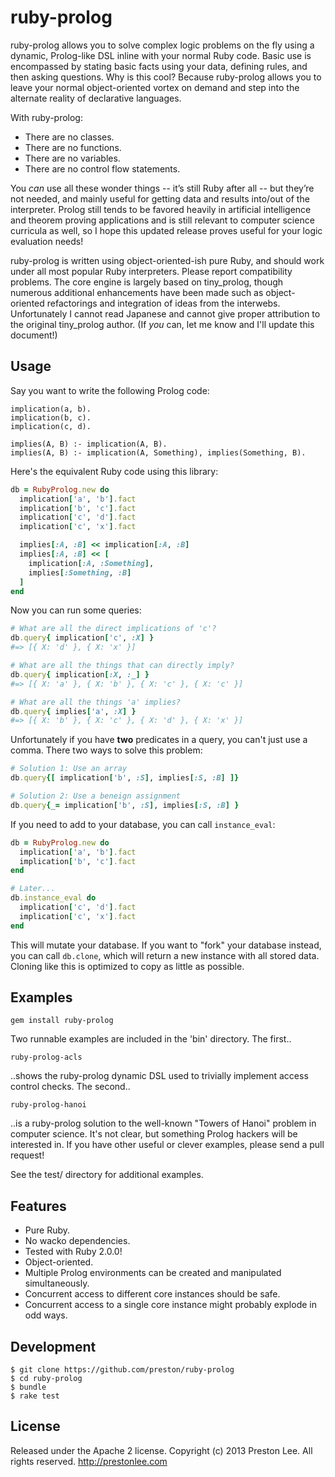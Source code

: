 ruby-prolog
====

ruby-prolog allows you to solve complex logic problems on the fly using a dynamic, Prolog-like DSL inline with your normal Ruby code. Basic use is encompassed by stating basic facts using your data, defining rules, and then asking questions. Why is this cool? Because ruby-prolog allows you to leave your normal object-oriented vortex on demand and step into the alternate reality of declarative languages.

With ruby-prolog:

* There are no classes.
* There are no functions.
* There are no variables.
* There are no control flow statements.

You *can* use all these wonder things -- it’s still Ruby after all -- but they’re not needed, and mainly useful for getting data and results into/out of the interpreter. Prolog still tends to be favored heavily in artificial intelligence and theorem proving applications and is still relevant to computer science curricula as well, so I hope this updated release proves useful for your logic evaluation needs!

ruby-prolog is written using object-oriented-ish pure Ruby, and should work under all most popular Ruby interpreters. Please report compatibility problems. The core engine is largely based on tiny_prolog, though numerous additional enhancements have been made such as object-oriented refactorings and integration of ideas from the interwebs. Unfortunately I cannot read Japanese and cannot give proper attribution to the original tiny_prolog author. (If *you* can, let me know and I'll update this document!)

Usage
----

Say you want to write the following Prolog code:

```
implication(a, b).
implication(b, c).
implication(c, d).

implies(A, B) :- implication(A, B).
implies(A, B) :- implication(A, Something), implies(Something, B).
```

Here's the equivalent Ruby code using this library:

```rb
db = RubyProlog.new do
  implication['a', 'b'].fact
  implication['b', 'c'].fact
  implication['c', 'd'].fact
  implication['c', 'x'].fact

  implies[:A, :B] << implication[:A, :B]
  implies[:A, :B] << [
    implication[:A, :Something],
    implies[:Something, :B]
  ]
end
```

Now you can run some queries:

```rb
# What are all the direct implications of 'c'?
db.query{ implication['c', :X] }
#=> [{ X: 'd' }, { X: 'x' }]

# What are all the things that can directly imply?
db.query{ implication[:X, :_] }
#=> [{ X: 'a' }, { X: 'b' }, { X: 'c' }, { X: 'c' }]

# What are all the things 'a' implies?
db.query{ implies['a', :X] }
#=> [{ X: 'b' }, { X: 'c' }, { X: 'd' }, { X: 'x' }]
```

Unfortunately if you have **two** predicates in a query, you can't just use a comma. There two ways to solve this problem:

```rb
# Solution 1: Use an array
db.query{[ implication['b', :S], implies[:S, :B] ]}

# Solution 2: Use a beneign assignment
db.query{_= implication['b', :S], implies[:S, :B] }
```

If you need to add to your database, you can call `instance_eval`:

```rb
db = RubyProlog.new do
  implication['a', 'b'].fact
  implication['b', 'c'].fact
end

# Later...
db.instance_eval do
  implication['c', 'd'].fact
  implication['c', 'x'].fact
end
```

This will mutate your database. If you want to "fork" your database instead, you can call `db.clone`, which will return a new instance with all stored data. Cloning like this is optimized to copy as little as possible.

Examples
----

    gem install ruby-prolog

Two runnable examples are included in the 'bin' directory. The first..

    ruby-prolog-acls

..shows the ruby-prolog dynamic DSL used to trivially implement access control checks. The second..


    ruby-prolog-hanoi

..is a ruby-prolog solution to the well-known "Towers of Hanoi" problem in computer science. It's not clear, but something Prolog hackers will be interested in. If you have other useful or clever examples, please send a pull request!

See the test/ directory for additional examples.

Features
----

* Pure Ruby.
* No wacko dependencies.
* Tested with Ruby 2.0.0!
* Object-oriented.
* Multiple Prolog environments can be created and manipulated simultaneously.
* Concurrent access to different core instances should be safe.
* Concurrent access to a single core instance might probably explode in odd ways.

Development
----

```
$ git clone https://github.com/preston/ruby-prolog
$ cd ruby-prolog
$ bundle
$ rake test
```

License
----

Released under the Apache 2 license. Copyright (c) 2013 Preston Lee. All rights reserved. http://prestonlee.com
